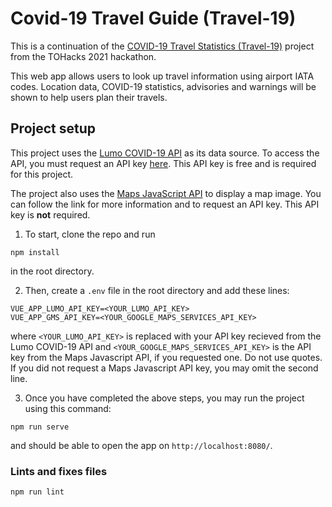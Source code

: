 # Covid-19 Travel Guide (Travel-19)

This is a continuation of the [COVID-19 Travel Statistics (Travel-19)](https://devpost.com/software/covid-19-travel-statistics-travel-19 "COVID-19 Travel Statistics (Travel-19)") project from the TOHacks 2021 hackathon. 

This web app allows users to look up travel information using airport IATA codes. Location data, COVID-19 statistics, advisories and warnings will be shown to help users plan their travels.

## Project setup
This project uses the [Lumo COVID-19 API](https://covid-developer-docs.thinklumo.com/#tag/airports "Lumo COVID-19 API") as its data source. To access the API, you must request an API key [here](https://www.thinklumo.com/the-free-lumo-covid-19-api). This API key is free and is required for this project.

The project also uses the [Maps JavaScript API](https://developers.google.com/maps/documentation/javascript/get-api-key "Maps JavaScript API") to display a map image. You can follow the link for more information and to request an API key. This API key is **not** required.

1. To start, clone the repo and run
```
npm install
```
in the root directory.

2. Then, create a `.env` file in the root directory and add these lines:
```
VUE_APP_LUMO_API_KEY=<YOUR_LUMO_API_KEY>
VUE_APP_GMS_API_KEY=<YOUR_GOOGLE_MAPS_SERVICES_API_KEY>

```
where `<YOUR_LUMO_API_KEY>` is replaced with your API key recieved from the Lumo COVID-19 API and `<YOUR_GOOGLE_MAPS_SERVICES_API_KEY>` is the API key from the Maps Javascript API, if you requested one. Do not use quotes.
If you did not request a Maps Javascript API key, you may omit the second line.


3. Once you have completed the above steps, you may run the project using this command:
```
npm run serve
```
and should be able to open the app on `http://localhost:8080/`.
### Lints and fixes files
```
npm run lint
```
